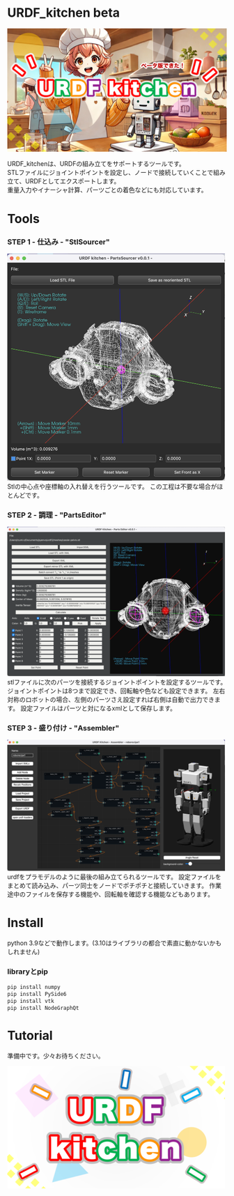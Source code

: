 # URDF_kitchen beta  
<img width="600" alt="urdf_kitchen_beta" src="docs/urdf_kitchen_beta.png">  
  
URDF_kitchenは、URDFの組み立てをサポートするツールです。  
STLファイルにジョイントポイントを設定し、ノードで接続していくことで組み立て、URDFとしてエクスポートします。  
重量入力やイナーシャ計算、パーツごとの着色などにも対応しています。  
  
# Tools  
  
### STEP 1 -  仕込み -  "StlSourcer"  
<img width="500" alt="urdf_kitchen_beta" src="docs/StlSourcer.png">  
Stlの中心点や座標軸の入れ替えを行うツールです。  
この工程は不要な場合がほとんどです。  
  
### STEP 2 - 調理 - "PartsEditor"  
<img width="500" alt="urdf_kitchen_beta" src="docs/PartsEditor.png">  
stlファイルに次のパーツを接続するジョイントポイントを設定するツールです。  
ジョイントポイントは8つまで設定でき、回転軸や色なども設定できます。  
左右対称のロボットの場合、左側のパーツさえ設定すれば右側は自動で出力できます。  
設定ファイルはパーツと対になるxmlとして保存します。  
  
### STEP 3 - 盛り付け - "Assembler"  
<img width="500" alt="urdf_kitchen_beta" src="docs/Assembler.png">  
urdfをプラモデルのように最後の組み立てられるツールです。  
設定ファイルをまとめて読み込み、パーツ同士をノードでポチポチと接続していきます。  
作業途中のファイルを保存する機能や、回転軸を確認する機能などもあります。  
  
# Install  
python 3.9などで動作します。(3.10はライブラリの都合で素直に動かないかもしれません)  
  
### libraryとpip  
  
```
pip install numpy  
pip install PySide6  
pip install vtk  
pip install NodeGraphQt  
```
  
# Tutorial  
準備中です。少々お待ちください。  
  
  
<img width="500" alt="urdf_kitchen_logo" src="docs/urdf_kitchen.png">

